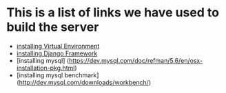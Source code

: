 # This is a list of links we have used to build the server 
- [installing Virtual Environment](https://iamzed.com/2009/05/07/a-primer-on-virtualenv/)
- [installing Django Framework](http://www.slothparadise.com/how-to-install-django-on-mac/)
- [installing mysql] (https://dev.mysql.com/doc/refman/5.6/en/osx-installation-pkg.html)
- [installing mysql benchmark] (http://dev.mysql.com/downloads/workbench/)
